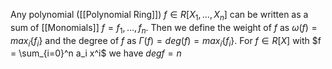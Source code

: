 
Any polynomial ([[Polynomial Ring]]) $f\in R[X_1,\dots,X_n]$ can be written as a sum of [[Monomials]]  $f = f_1,\dots,f_n$. 
Then we define the weight of $f$ as $\omega(f) = max_i\{f_i\}$ and the degree of $f$ as $\Gamma(f) = deg(f) = max_i\{f_i\}$.
For $f\in R[X]$ with $f = \sum_{i=0}^n a_i x^i$ we have $degf = n$ 